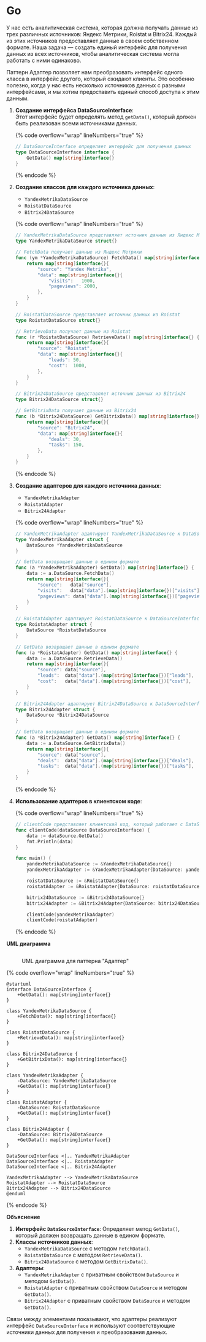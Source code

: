 # Go

У нас есть аналитическая система, которая должна получать данные из трех различных источников: Яндекс Метрики, Roistat и Bitrix24. Каждый из этих источников предоставляет данные в своем собственном формате. Наша задача — создать единый интерфейс для получения данных из всех источников, чтобы аналитическая система могла работать с ними одинаково.

Паттерн Адаптер позволяет нам преобразовать интерфейс одного класса в интерфейс другого, который ожидают клиенты. Это особенно полезно, когда у нас есть несколько источников данных с разными интерфейсами, и мы хотим предоставить единый способ доступа к этим данным.

1.  **Создание интерфейса DataSourceInterface**:\
    Этот интерфейс будет определять метод `getData()`, который должен быть реализован всеми источниками данных.

    {% code overflow="wrap" lineNumbers="true" %}
    ```go
    // DataSourceInterface определяет интерфейс для получения данных
    type DataSourceInterface interface {
    	GetData() map[string]interface{}
    }
    ```
    {% endcode %}
2.  **Создание классов для каждого источника данных**:

    * `YandexMetrikaDataSource`
    * `RoistatDataSource`
    * `Bitrix24DataSource`

    {% code overflow="wrap" lineNumbers="true" %}
    ```go
    // YandexMetrikaDataSource представляет источник данных из Яндекс Метрики
    type YandexMetrikaDataSource struct{}

    // FetchData получает данные из Яндекс Метрики
    func (ym *YandexMetrikaDataSource) FetchData() map[string]interface{} {
    	return map[string]interface{}{
    		"source": "Yandex Metrika",
    		"data": map[string]interface{}{
    			"visits":   1000,
    			"pageviews": 2000,
    		},
    	}
    }

    // RoistatDataSource представляет источник данных из Roistat
    type RoistatDataSource struct{}

    // RetrieveData получает данные из Roistat
    func (r *RoistatDataSource) RetrieveData() map[string]interface{} {
    	return map[string]interface{}{
    		"source": "Roistat",
    		"data": map[string]interface{}{
    			"leads": 50,
    			"cost":  1000,
    		},
    	}
    }

    // Bitrix24DataSource представляет источник данных из Bitrix24
    type Bitrix24DataSource struct{}

    // GetBitrixData получает данные из Bitrix24
    func (b *Bitrix24DataSource) GetBitrixData() map[string]interface{} {
    	return map[string]interface{}{
    		"source": "Bitrix24",
    		"data": map[string]interface{}{
    			"deals": 30,
    			"tasks": 150,
    		},
    	}
    }
    ```
    {% endcode %}
3.  **Создание адаптеров для каждого источника данных**:

    * `YandexMetrikaAdapter`
    * `RoistatAdapter`
    * `Bitrix24Adapter`

    {% code overflow="wrap" lineNumbers="true" %}
    ```go
    // YandexMetrikaAdapter адаптирует YandexMetrikaDataSource к DataSourceInterface
    type YandexMetrikaAdapter struct {
    	DataSource *YandexMetrikaDataSource
    }

    // GetData возвращает данные в едином формате
    func (a *YandexMetrikaAdapter) GetData() map[string]interface{} {
    	data := a.DataSource.FetchData()
    	return map[string]interface{}{
    		"source":   data["source"],
    		"visits":   data["data"].(map[string]interface{})["visits"],
    		"pageviews": data["data"].(map[string]interface{})["pageviews"],
    	}
    }

    // RoistatAdapter адаптирует RoistatDataSource к DataSourceInterface
    type RoistatAdapter struct {
    	DataSource *RoistatDataSource
    }

    // GetData возвращает данные в едином формате
    func (a *RoistatAdapter) GetData() map[string]interface{} {
    	data := a.DataSource.RetrieveData()
    	return map[string]interface{}{
    		"source": data["source"],
    		"leads":  data["data"].(map[string]interface{})["leads"],
    		"cost":   data["data"].(map[string]interface{})["cost"],
    	}
    }

    // Bitrix24Adapter адаптирует Bitrix24DataSource к DataSourceInterface
    type Bitrix24Adapter struct {
    	DataSource *Bitrix24DataSource
    }

    // GetData возвращает данные в едином формате
    func (a *Bitrix24Adapter) GetData() map[string]interface{} {
    	data := a.DataSource.GetBitrixData()
    	return map[string]interface{}{
    		"source": data["source"],
    		"deals":  data["data"].(map[string]interface{})["deals"],
    		"tasks":  data["data"].(map[string]interface{})["tasks"],
    	}
    }
    ```
    {% endcode %}
4.  **Использование адаптеров в клиентском коде**:

    {% code overflow="wrap" lineNumbers="true" %}
    ```go
    // clientCode представляет клиентский код, который работает с DataSourceInterface
    func clientCode(dataSource DataSourceInterface) {
    	data := dataSource.GetData()
    	fmt.Println(data)
    }

    func main() {
    	yandexMetrikaDataSource := &YandexMetrikaDataSource{}
    	yandexMetrikaAdapter := &YandexMetrikaAdapter{DataSource: yandexMetrikaDataSource}

    	roistatDataSource := &RoistatDataSource{}
    	roistatAdapter := &RoistatAdapter{DataSource: roistatDataSource}

    	bitrix24DataSource := &Bitrix24DataSource{}
    	bitrix24Adapter := &Bitrix24Adapter{DataSource: bitrix24DataSource}

    	clientCode(yandexMetrikaAdapter)
    	clientCode(roistatAdapter)

    ```
    {% endcode %}

**UML диаграмма**

<figure><img src="../../../../../.gitbook/assets/image.png" alt=""><figcaption><p>UML диаграмма для паттерна "Адаптер"</p></figcaption></figure>

{% code overflow="wrap" lineNumbers="true" %}
```plant-uml
@startuml
interface DataSourceInterface {
    +GetData(): map[string]interface{}
}

class YandexMetrikaDataSource {
    +FetchData(): map[string]interface{}
}

class RoistatDataSource {
    +RetrieveData(): map[string]interface{}
}

class Bitrix24DataSource {
    +GetBitrixData(): map[string]interface{}
}

class YandexMetrikaAdapter {
    -DataSource: YandexMetrikaDataSource
    +GetData(): map[string]interface{}
}

class RoistatAdapter {
    -DataSource: RoistatDataSource
    +GetData(): map[string]interface{}
}

class Bitrix24Adapter {
    -DataSource: Bitrix24DataSource
    +GetData(): map[string]interface{}
}

DataSourceInterface <|.. YandexMetrikaAdapter
DataSourceInterface <|.. RoistatAdapter
DataSourceInterface <|.. Bitrix24Adapter

YandexMetrikaAdapter --> YandexMetrikaDataSource
RoistatAdapter --> RoistatDataSource
Bitrix24Adapter --> Bitrix24DataSource
@enduml
```
{% endcode %}

**Объяснение**

1. **Интерфейс `DataSourceInterface`**: Определяет метод `GetData()`, который должен возвращать данные в едином формате.
2. **Классы источников данных**:
   * `YandexMetrikaDataSource` с методом `FetchData()`.
   * `RoistatDataSource` с методом `RetrieveData()`.
   * `Bitrix24DataSource` с методом `GetBitrixData()`.
3. **Адаптеры**:
   * `YandexMetrikaAdapter` с приватным свойством `DataSource` и методом `GetData()`.
   * `RoistatAdapter` с приватным свойством `DataSource` и методом `GetData()`.
   * `Bitrix24Adapter` с приватным свойством `DataSource` и методом `GetData()`.

Связи между элементами показывают, что адаптеры реализуют интерфейс `DataSourceInterface` и используют соответствующие источники данных для получения и преобразования данных.
